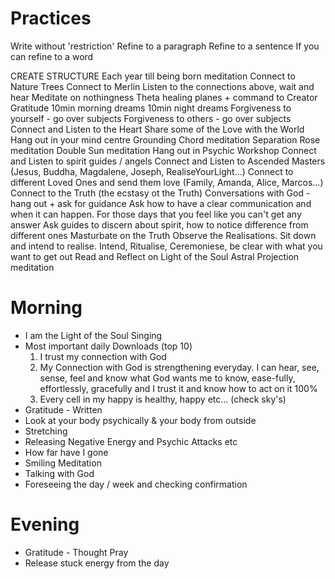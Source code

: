 # Practices

Write without 'restriction'
Refine to a paragraph
Refine to a sentence
If you can refine to a word

CREATE STRUCTURE
Each year till being born meditation
Connect to Nature Trees
Connect to Merlin
Listen to the connections above, wait and hear
Meditate on nothingness
Theta healing planes + command to Creator
Gratitude
10min morning dreams
10min night dreams
Forgiveness to yourself - go over subjects
Forgiveness to others - go over subjects
Connect and Listen to the Heart
Share some of the Love with the World
Hang out in your mind centre
Grounding Chord meditation
Separation Rose meditation
Double Sun meditation
Hang out in Psychic Workshop
Connect and Listen to spirit guides / angels
Connect and Listen to Ascended Masters (Jesus, Buddha, Magdalene, Joseph, RealiseYourLight...)
Connect to different Loved Ones and send them love (Family, Amanda, Alice, Marcos...)
Connect to the Truth (the ecstasy ot the Truth)
Conversations with God - hang out + ask for guidance
Ask how to have a clear communication and when it can happen. For those days that you feel like you can't get any answer
Ask guides to discern about spirit, how to notice difference from different ones
Masturbate on the Truth
Observe the Realisations. Sit down and intend to realise.
Intend, Ritualise, Ceremoniese, be clear with what you want to get out
Read and Reflect on Light of the Soul
Astral Projection meditation

# Morning

- I am the Light of the Soul Singing
- Most important daily Downloads (top 10)
    1. I trust my connection with God
    2. My Connection with God is strengthening everyday. I can hear, see, sense, feel and know what God wants me to know, ease-fully, effortlessly, gracefully and I trust it and know how to act on it 100%
    3. Every cell in my happy is healthy, happy etc... (check sky's)
- Gratitude - Written
- Look at your body psychically & your body from outside
- Stretching
- Releasing Negative Energy and Psychic Attacks etc
- How far have I gone
- Smiling Meditation
- Talking with God
- Foreseeing the day / week and checking confirmation

# Evening

- Gratitude - Thought Pray
- Release stuck energy from the day